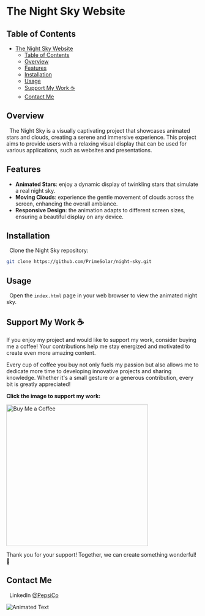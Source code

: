 # The Night Sky Website

## Table of Contents

- [The Night Sky Website](#the-night-sky-website)
  - [Table of Contents](#table-of-contents)
  - [Overview](#overview)
  - [Features](#features)
  - [Installation](#installation)
  - [Usage](#usage)
  - [Support My Work ☕](#support-my-work-)
  - [Contact Me](#contact-me)

<a name="overview"></a>

## Overview

&nbsp;&nbsp;The Night Sky is a visually captivating project that showcases animated stars and clouds, creating a serene and immersive experience. This project aims to provide users with a relaxing visual display that can be used for various applications, such as websites and presentations.

<a name="features"></a>

## Features

- **Animated Stars**: enjoy a dynamic display of twinkling stars that simulate a real night sky.
- **Moving Clouds**: experience the gentle movement of clouds across the screen, enhancing the overall ambiance.
- **Responsive Design**: the animation adapts to different screen sizes, ensuring a beautiful display on any device.

<a name="installation"></a>

## Installation

&nbsp;&nbsp;Clone the Night Sky repository:

```bash
git clone https://github.com/PrimeSolar/night-sky.git
```

<a name="usage"></a>

## Usage

&nbsp;&nbsp;Open the <code>index.html</code> page in your web browser to view the animated night sky.

## Support My Work ☕

If you enjoy my project and would like to support my work, consider buying me a coffee! Your contributions help me stay energized and motivated to create even more amazing content.

Every cup of coffee you buy not only fuels my passion but also allows me to dedicate more time to developing innovative projects and sharing knowledge. Whether it's a small gesture or a generous contribution, every bit is greatly appreciated!

**Click the image to support my work:**

<a href="https://buymeacoffee.com/cocacola">
    <img src="https://ucbcd975be5592f4047c73e2240d.previews.dropboxusercontent.com/p/thumb/ACtDcayZNHofPm-yeJBwwiol4Ybx3luMovpiHBHzmAul31IZrzHCqcT4hbJFkhQfRuZL8uzPEZWocj05_4-mmf8VpAW_glsNzKhbbUUxv-rYoQpr7Bx3yNYCbZzSMM-lKFFNf8C1OcrPMrhzH5VCGs-Y3IKjBVG7PR9gSo9GlCOHUDvlYNCBwT8uWN6uQ2qO1Jfo4Uep6O7aGeZrvOBWfrqRoTQXvJVR1RcpNMM5i5vI0HMT7y9bXNtDyn5myh7CJpFdI-4S4zCim_9Cn2ELRuL6B-g0OMFd7l9uIXThetoMztdP9PJ8Jtq5epNoO0CeHr_3CtxCBNpLy-8Mrv5OEmluNT9JyKlgHJ9GRwEV3ZAohQ/p.png" width="370" height="auto" alt="Buy Me a Coffee"/>
</a>

Thank you for your support! Together, we can create something wonderful! 💖

<a name="contact-me"></a>

## Contact Me

&nbsp;&nbsp;LinkedIn [@PepsiCo](https://www.linkedin.com/in/PepsiCo/)

![Animated Text](https://readme-typing-svg.demolab.com/?lines=Web+Developer;Internet+Sommelier;Passionate+Athlete;Caring+Environmentalist;Human)
